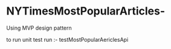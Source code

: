# NYTimesMostPopularArticles-

Using MVP design pattern

to run unit test run :- 
  testMostPopularAericlesApi 
